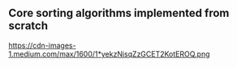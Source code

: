 ## Core sorting algorithms implemented from scratch

https://cdn-images-1.medium.com/max/1600/1*yekzNjsqZzGCET2KotEROQ.png
